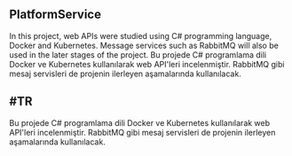 ## PlatformService

In this project, web APIs were studied using C# programming language, Docker and Kubernetes. Message services such as RabbitMQ will also be used in the later stages of the project. Bu projede C# programlama dili Docker ve Kubernetes kullanılarak web API'leri incelenmiştir. RabbitMQ gibi mesaj servisleri de projenin ilerleyen aşamalarında kullanılacak.

#TR
-----------------------
Bu projede C# programlama dili Docker ve Kubernetes kullanılarak web API'leri incelenmiştir. RabbitMQ gibi mesaj servisleri de projenin ilerleyen aşamalarında kullanılacak.
